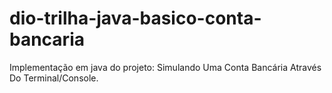 # dio-trilha-java-basico-conta-bancaria
Implementação em java do projeto: Simulando Uma Conta Bancária Através Do Terminal/Console.
